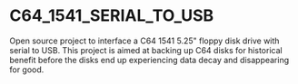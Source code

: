 # C64_1541_SERIAL_TO_USB
Open source project to interface a C64 1541 5.25" floppy disk drive with serial to USB. This project is aimed at backing up C64 disks for historical benefit before the disks end up experiencing data decay and disappearing for good.
